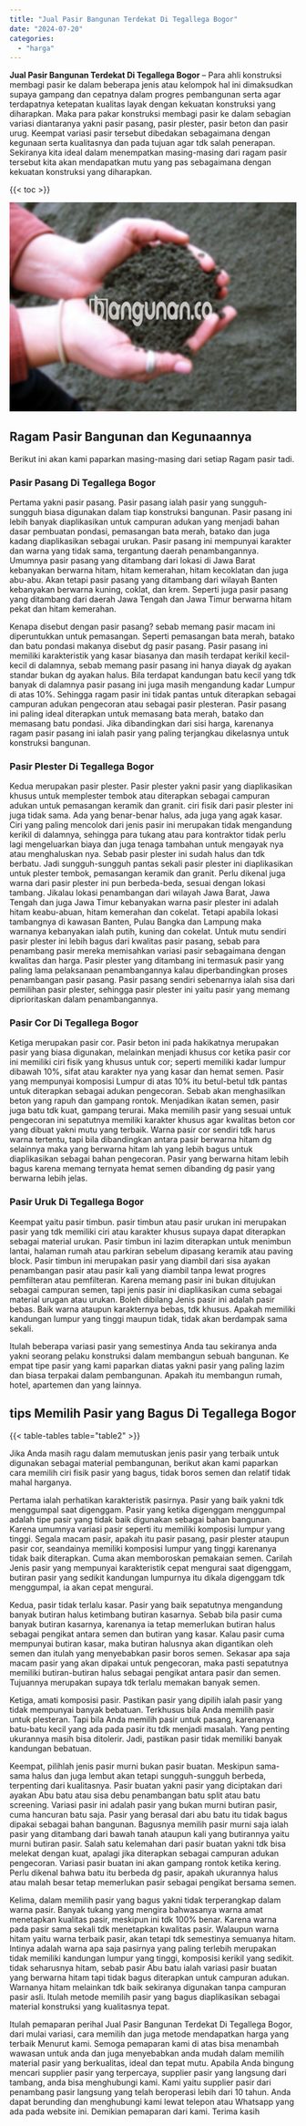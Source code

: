 ```yaml
---
title: "Jual Pasir Bangunan Terdekat Di Tegallega Bogor"
date: "2024-07-20"
categories: 
  - "harga"
---
```


**Jual Pasir Bangunan Terdekat Di Tegallega Bogor** – Para ahli konstruksi membagi pasir ke dalam beberapa jenis atau kelompok hal ini dimaksudkan supaya gampang dan cepatnya dalam progres pembangunan serta agar terdapatnya ketepatan kualitas layak dengan kekuatan konstruksi yang diharapkan. Maka para pakar konstruksi membagi pasir ke dalam sebagian variasi diantaranya yakni pasir pasang, pasir plester, pasir beton dan pasir urug. Keempat variasi pasir tersebut dibedakan sebagaimana dengan kegunaan serta kualitasnya dan pada tujuan agar tdk salah penerapan. Sekiranya kita ideal dalam menempatkan masing-masing dari ragam pasir tersebut kita akan mendapatkan mutu yang pas sebagaimana dengan kekuatan konstruksi yang diharapkan.

{{< toc >}}

![Jual Pasir Bangunan Terdekat Di Tegallega Bogor](/images/jual-pasir-bangunan-51.png)

## Ragam Pasir Bangunan dan Kegunaannya

Berikut ini akan kami paparkan masing-masing dari setiap Ragam pasir tadi.

### Pasir Pasang Di Tegallega Bogor

Pertama yakni pasir pasang. Pasir pasang ialah pasir yang sungguh-sungguh biasa digunakan dalam tiap konstruksi bangunan. Pasir pasang ini lebih banyak diaplikasikan untuk campuran adukan yang menjadi bahan dasar pembuatan pondasi, pemasangan bata merah, batako dan juga kadang diaplikasikan sebagai urukan. Pasir pasang ini mempunyai karakter dan warna yang tidak sama, tergantung daerah penambangannya. Umumnya pasir pasang yang ditambang dari lokasi di Jawa Barat kebanyakan berwarna hitam, hitam kemerahan, hitam kecoklatan dan juga abu-abu. Akan tetapi pasir pasang yang ditambang dari wilayah Banten kebanyakan berwarna kuning, coklat, dan krem. Seperti juga pasir pasang yang ditambang dari daerah Jawa Tengah dan Jawa Timur berwarna hitam pekat dan hitam kemerahan.

Kenapa disebut dengan pasir pasang? sebab memang pasir macam ini diperuntukkan untuk pemasangan. Seperti pemasangan bata merah, batako dan batu pondasi makanya disebut dg pasir pasang. Pasir pasang ini memiliki karakteristik yang kasar biasanya dan masih terdapat kerikil kecil-kecil di dalamnya, sebab memang pasir pasang ini hanya diayak dg ayakan standar bukan dg ayakan halus. Bila terdapat kandungan batu kecil yang tdk banyak di dalamnya pasir pasang ini juga masih mengandung kadar Lumpur di atas 10%. Sehingga ragam pasir ini tidak pantas untuk diterapkan sebagai campuran adukan pengecoran atau sebagai pasir plesteran. Pasir pasang ini paling ideal diterapkan untuk memasang bata merah, batako dan memasang batu pondasi. Jika dibandingkan dari sisi harga, karenanya ragam pasir pasang ini ialah pasir yang paling terjangkau dikelasnya untuk konstruksi bangunan.

### Pasir Plester Di Tegallega Bogor

Kedua merupakan pasir plester. Pasir plester yakni pasir yang diaplikasikan khusus untuk memplester tembok atau diterapkan sebagai campuran adukan untuk pemasangan keramik dan granit. ciri fisik dari pasir plester ini juga tidak sama. Ada yang benar-benar halus, ada juga yang agak kasar. Ciri yang paling mencolok dari jenis pasir ini merupakan tidak mengandung kerikil di dalamnya, sehingga para tukang atau para kontraktor tidak perlu lagi mengeluarkan biaya dan juga tenaga tambahan untuk mengayak nya atau menghaluskan nya. Sebab pasir plester ini sudah halus dan tdk berbatu. Jadi sungguh-sungguh pantas sekali pasir plester ini diaplikasikan untuk plester tembok, pemasangan keramik dan granit. Perlu dikenal juga warna dari pasir plester ini pun berbeda-beda, sesuai dengan lokasi tambang. Jikalau lokasi penambangan dari wilayah Jawa Barat, Jawa Tengah dan juga Jawa Timur kebanyakan warna pasir plester ini adalah hitam keabu-abuan, hitam kemerahan dan cokelat. Tetapi apabila lokasi tambangnya di kawasan Banten, Pulau Bangka dan Lampung maka warnanya kebanyakan ialah putih, kuning dan cokelat. Untuk mutu sendiri pasir plester ini lebih bagus dari kwalitas pasir pasang, sebab para penambang pasir mereka memisahkan variasi pasir sebagaimana dengan kwalitas dan harga. Pasir plester yang ditambang ini termasuk pasir yang paling lama pelaksanaan penambangannya kalau diperbandingkan proses penambangan pasir pasang. Pasir pasang sendiri sebenarnya ialah sisa dari pemilihan pasir plester, sehingga pasir plester ini yaitu pasir yang memang diprioritaskan dalam penambangannya.

### Pasir Cor Di Tegallega Bogor

Ketiga merupakan pasir cor. Pasir beton ini pada hakikatnya merupakan pasir yang biasa digunakan, melainkan menjadi khusus cor ketika pasir cor ini memiliki ciri fisik yang khusus untuk cor; seperti memiliki kadar lumpur dibawah 10%, sifat atau karakter nya yang kasar dan hemat semen. Pasir yang mempunyai komposisi Lumpur di atas 10% itu betul-betul tdk pantas untuk diterapkan sebagai adukan pengecoran. Sebab akan menghasilkan beton yang rapuh dan gampang rontok. Menjadikan ikatan semen, pasir juga batu tdk kuat, gampang terurai. Maka memilih pasir yang sesuai untuk pengecoran ini sepatutnya memiliki karakter khusus agar kwalitas beton cor yang dibuat yakni mutu yang terbaik. Warna pasir cor sendiri tdk harus warna tertentu, tapi bila dibandingkan antara pasir berwarna hitam dg selainnya maka yang berwarna hitam lah yang lebih bagus untuk diaplikasikan sebagai bahan pengecoran. Pasir yang berwarna hitam lebih bagus karena memang ternyata hemat semen dibanding dg pasir yang berwarna lebih jelas.

### Pasir Uruk Di Tegallega Bogor

Keempat yaitu pasir timbun. pasir timbun atau pasir urukan ini merupakan pasir yang tdk memiliki ciri atau karakter khusus supaya dapat diterapkan sebagai material urukan. Pasir timbun ini lazim diterapkan untuk menimbun lantai, halaman rumah atau parkiran sebelum dipasang keramik atau paving block. Pasir timbun ini merupakan pasir yang diambil dari sisa ayakan penambangan pasir atau pasir kali yang diambil tanpa lewat progres pemfilteran atau pemfilteran. Karena memang pasir ini bukan ditujukan sebagai campuran semen, tapi jenis pasir ini diaplikasikan cuma sebagai material urugan atau urukan. Boleh dibilang Jenis pasir ini adalah pasir bebas. Baik warna ataupun karakternya bebas, tdk khusus. Apakah memiliki kandungan lumpur yang tinggi maupun tidak, tidak akan berdampak sama sekali.

Itulah beberapa variasi pasir yang semestinya Anda tau sekiranya anda yakni seorang pelaku konstruksi dalam membangun sebuah bangunan. Ke empat tipe pasir yang kami paparkan diatas yakni pasir yang paling lazim dan biasa terpakai dalam pembangunan. Apakah itu membangun rumah, hotel, apartemen dan yang lainnya.

## tips Memilih Pasir yang Bagus Di Tegallega Bogor

{{< table-tables table="table2" >}}

Jika Anda masih ragu dalam memutuskan jenis pasir yang terbaik untuk digunakan sebagai material pembangunan, berikut akan kami paparkan cara memilih ciri fisik pasir yang bagus, tidak boros semen dan relatif tidak mahal harganya.

Pertama ialah perhatikan karakteristik pasirnya. Pasir yang baik yakni tdk menggumpal saat digenggam. Pasir yang ketika digenggam menggumpal adalah tipe pasir yang tidak baik digunakan sebagai bahan bangunan. Karena umumnya variasi pasir seperti itu memiliki komposisi lumpur yang tinggi. Segala macam pasir, apakah itu pasir pasang, pasir plester ataupun pasir cor, seandainya memiliki komposisi lumpur yang tinggi karenanya tidak baik diterapkan. Cuma akan memboroskan pemakaian semen. Carilah Jenis pasir yang mempunyai karakteristik cepat mengurai saat digenggam, butiran pasir yang sedikit kandungan lumpurnya itu dikala digenggam tdk menggumpal, ia akan cepat mengurai.

Kedua, pasir tidak terlalu kasar. Pasir yang baik sepatutnya mengandung banyak butiran halus ketimbang butiran kasarnya. Sebab bila pasir cuma banyak butiran kasarnya, karenanya ia tetap memerlukan butiran halus sebagai pengikat antara semen dan butiran yang kasar. Kalau pasir cuma mempunyai butiran kasar, maka butiran halusnya akan digantikan oleh semen dan itulah yang menyebabkan pasir boros semen. Sekasar apa saja macam pasir yang akan dipakai untuk pengecoran, maka pasti sepatutnya memiliki butiran-butiran halus sebagai pengikat antara pasir dan semen. Tujuannya merupakan supaya tdk terlalu memakan banyak semen.

Ketiga, amati komposisi pasir. Pastikan pasir yang dipilih ialah pasir yang tidak mempunyai banyak bebatuan. Terkhusus bila Anda memilih pasir untuk plesteran. Tapi bila Anda memilih pasir untuk pasang, karenanya batu-batu kecil yang ada pada pasir itu tdk menjadi masalah. Yang penting ukurannya masih bisa ditolerir. Jadi, pastikan pasir tidak memiliki banyak kandungan bebatuan.

Keempat, pilihlah jenis pasir murni bukan pasir buatan. Meskipun sama-sama halus dan juga lembut akan tetapi sungguh-sungguh berbeda, terpenting dari kualitasnya. Pasir buatan yakni pasir yang diciptakan dari ayakan Abu batu atau sisa debu penambangan batu split atau batu screening. Variasi pasir ini adalah pasir yang bukan murni butiran pasir, cuma hancuran batu saja. Pasir yang berasal dari abu batu itu tidak bagus dipakai sebagai bahan bangunan. Bagusnya memilih pasir murni saja ialah pasir yang ditambang dari bawah tanah ataupun kali yang butirannya yaitu murni butiran pasir. Salah satu kelemahan dari pasir buatan yakni tdk bisa melekat dengan kuat, apalagi jika diterapkan sebagai campuran adukan pengecoran. Variasi pasir buatan ini akan gampang rontok ketika kering. Perlu dikenal bahwa batu itu berbeda dg pasir, apakah ukurannya halus atau malah besar tetap memerlukan pasir sebagai pengikat bersama semen.

Kelima, dalam memilih pasir yang bagus yakni tidak terperangkap dalam warna pasir. Banyak tukang yang mengira bahwasanya warna amat menetapkan kualitas pasir, meskipun ini tdk 100% benar. Karena warna pada pasir sama sekali tdk menetapkan kwalitas pasir. Walaupun warna hitam yaitu warna terbaik pasir, akan tetapi tdk semestinya semuanya hitam. Intinya adalah warna apa saja pasirnya yang paling terlebih merupakan tidak memiliki kandungan lumpur yang tinggi, komposisi kerikil yang sedikit. tidak seharusnya hitam, sebab pasir Abu batu ialah variasi pasir buatan yang berwarna hitam tapi tidak bagus diterapkan untuk campuran adukan. Warnanya hitam melainkan tdk baik sekiranya digunakan tanpa campuran pasir asli. Itulah metode memilih pasir yang bagus diaplikasikan sebagai material konstruksi yang kualitasnya tepat.

Itulah pemaparan perihal Jual Pasir Bangunan Terdekat Di Tegallega Bogor, dari mulai variasi, cara memilih dan juga metode mendapatkan harga yang terbaik Menurut kami. Semoga pemaparan kami di atas bisa menambah wawasan untuk anda dan juga menyebabkan anda mudah dalam memilih material pasir yang berkualitas, ideal dan tepat mutu. Apabila Anda bingung mencari supplier pasir yang terpercaya, supplier pasir yang langsung dari tambang, anda bisa menghubungi kami. Kami yaitu supplier pasir dari penambang pasir langsung yang telah beroperasi lebih dari 10 tahun. Anda dapat berunding dan menghubungi kami lewat telepon atau Whatsapp yang ada pada website ini. Demikian pemaparan dari kami. Terima kasih
